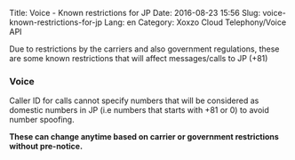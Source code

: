 Title: Voice - Known restrictions for JP
Date: 2016-08-23 15:56
Slug: voice-known-restrictions-for-jp
Lang: en
Category: Xoxzo Cloud Telephony/Voice API

Due to restrictions by the carriers and also government regulations, these are some known restrictions that will affect messages/calls to JP (+81)

### Voice

Caller ID for calls cannot specify numbers that will be considered as domestic numbers in JP (i.e numbers that starts with +81 or 0) to avoid number spoofing. 

**These can change anytime based on carrier or government restrictions without pre-notice.**